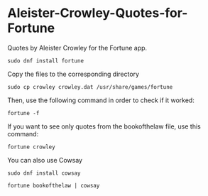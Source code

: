 # Aleister-Crowley-Quotes-for-Fortune

Quotes by Aleister Crowley for the Fortune app.

```sudo dnf install fortune```

Copy the files to the corresponding directory

``` sudo cp crowley crowley.dat /usr/share/games/fortune ```

Then, use the following command in order to check if it worked:

``` fortune -f ```

If you want to see only quotes from the bookofthelaw file, use this command:

 ``` fortune crowley ``` 

You can also use Cowsay

```sudo dnf install cowsay ```

``` fortune bookofthelaw | cowsay ```
